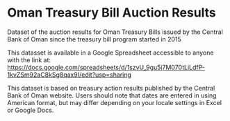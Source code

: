 # Oman Treasury Bill Auction Results
Dataset of the auction results for Oman Treasury Bills issued by the Central Bank of Oman since the treasury bill program started in 2015

This datasset is available in a Google Spreadsheet accessible to anyone with the link at: https://docs.google.com/spreadsheets/d/1szvU_9gu5j7M070tLiLdfP-1kvZSm92aC8kSg8qax9I/edit?usp=sharing

This dataset is based on treasury action results published by the Central Bank of Oman website. Users should note that dates are entered in using American format, but may differ depending on your locale settings in Excel or Google Docs.
